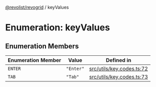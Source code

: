 [@revolist/revogrid](README.md) / keyValues

# Enumeration: keyValues

## Enumeration Members

| Enumeration Member | Value | Defined in |
| ------ | ------ | ------ |
| `ENTER` | `"Enter"` | [src/utils/key.codes.ts:72](https://github.com/revolist/revogrid/blob/085a454f82e6d3229f4e3dccf86bbdacfcd5813a/src/utils/key.codes.ts#L72) |
| `TAB` | `"Tab"` | [src/utils/key.codes.ts:73](https://github.com/revolist/revogrid/blob/085a454f82e6d3229f4e3dccf86bbdacfcd5813a/src/utils/key.codes.ts#L73) |
